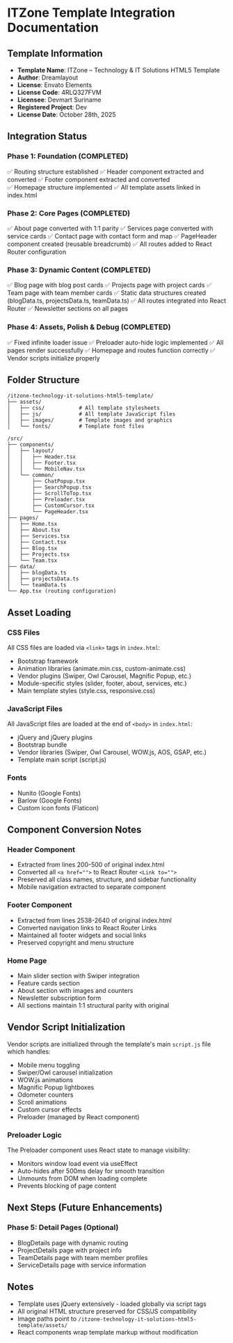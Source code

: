 # ITZone Template Integration Documentation

## Template Information
- **Template Name**: ITZone – Technology & IT Solutions HTML5 Template
- **Author**: Dreamlayout
- **License**: Envato Elements
- **License Code**: 4RLQ327FVM
- **Licensee**: Devmart Suriname
- **Registered Project**: Dev
- **License Date**: October 28th, 2025

## Integration Status

### Phase 1: Foundation (COMPLETED)
✅ Routing structure established
✅ Header component extracted and converted
✅ Footer component extracted and converted  
✅ Homepage structure implemented
✅ All template assets linked in index.html

### Phase 2: Core Pages (COMPLETED)
✅ About page converted with 1:1 parity
✅ Services page converted with service cards
✅ Contact page with contact form and map
✅ PageHeader component created (reusable breadcrumb)
✅ All routes added to React Router configuration

### Phase 3: Dynamic Content (COMPLETED)
✅ Blog page with blog post cards
✅ Projects page with project cards
✅ Team page with team member cards
✅ Static data structures created (blogData.ts, projectsData.ts, teamData.ts)
✅ All routes integrated into React Router
✅ Newsletter sections on all pages

### Phase 4: Assets, Polish & Debug (COMPLETED)
✅ Fixed infinite loader issue
✅ Preloader auto-hide logic implemented
✅ All pages render successfully
✅ Homepage and routes function correctly
✅ Vendor scripts initialize properly

## Folder Structure

```
/itzone-technology-it-solutions-html5-template/
├── assets/
│   ├── css/           # All template stylesheets
│   ├── js/            # All template JavaScript files
│   ├── images/        # Template images and graphics
│   └── fonts/         # Template font files

/src/
├── components/
│   ├── layout/
│   │   ├── Header.tsx
│   │   ├── Footer.tsx
│   │   └── MobileNav.tsx
│   └── common/
│       ├── ChatPopup.tsx
│       ├── SearchPopup.tsx
│       ├── ScrollToTop.tsx
│       ├── Preloader.tsx
│       ├── CustomCursor.tsx
│       └── PageHeader.tsx
├── pages/
│   ├── Home.tsx
│   ├── About.tsx
│   ├── Services.tsx
│   ├── Contact.tsx
│   ├── Blog.tsx
│   ├── Projects.tsx
│   └── Team.tsx
├── data/
│   ├── blogData.ts
│   ├── projectsData.ts
│   └── teamData.ts
└── App.tsx (routing configuration)
```

## Asset Loading

### CSS Files
All CSS files are loaded via `<link>` tags in `index.html`:
- Bootstrap framework
- Animation libraries (animate.min.css, custom-animate.css)
- Vendor plugins (Swiper, Owl Carousel, Magnific Popup, etc.)
- Module-specific styles (slider, footer, about, services, etc.)
- Main template styles (style.css, responsive.css)

### JavaScript Files  
All JavaScript files are loaded at the end of `<body>` in `index.html`:
- jQuery and jQuery plugins
- Bootstrap bundle
- Vendor libraries (Swiper, Owl Carousel, WOW.js, AOS, GSAP, etc.)
- Template main script (script.js)

### Fonts
- Nunito (Google Fonts)
- Barlow (Google Fonts)
- Custom icon fonts (Flaticon)

## Component Conversion Notes

### Header Component
- Extracted from lines 200-500 of original index.html
- Converted all `<a href="">` to React Router `<Link to="">`
- Preserved all class names, structure, and sidebar functionality
- Mobile navigation extracted to separate component

### Footer Component  
- Extracted from lines 2538-2640 of original index.html
- Converted navigation links to React Router Links
- Maintained all footer widgets and social links
- Preserved copyright and menu structure

### Home Page
- Main slider section with Swiper integration
- Feature cards section
- About section with images and counters
- Newsletter subscription form
- All sections maintain 1:1 structural parity with original

## Vendor Script Initialization

Vendor scripts are initialized through the template's main `script.js` file which handles:
- Mobile menu toggling
- Swiper/Owl carousel initialization
- WOW.js animations
- Magnific Popup lightboxes
- Odometer counters
- Scroll animations
- Custom cursor effects
- Preloader (managed by React component)

### Preloader Logic
The Preloader component uses React state to manage visibility:
- Monitors window load event via useEffect
- Auto-hides after 500ms delay for smooth transition
- Unmounts from DOM when loading complete
- Prevents blocking of page content

## Next Steps (Future Enhancements)

### Phase 5: Detail Pages (Optional)
- BlogDetails page with dynamic routing
- ProjectDetails page with project info
- TeamDetails page with team member profiles
- ServiceDetails page with service information

## Notes
- Template uses jQuery extensively - loaded globally via script tags
- All original HTML structure preserved for CSS/JS compatibility
- Image paths point to `/itzone-technology-it-solutions-html5-template/assets/`
- React components wrap template markup without modification
